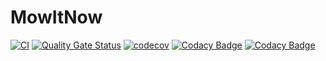 # MowItNow

[![CI](https://github.com/ArnaudFlaesch/MowItNow/actions/workflows/ci.yml/badge.svg)](https://github.com/ArnaudFlaesch/MowItNow/actions)
[![Quality Gate Status](https://sonarcloud.io/api/project_badges/measure?project=ArnaudFlaesch_MowItNow&metric=alert_status)](https://sonarcloud.io/dashboard?id=ArnaudFlaesch_MowItNow)
[![codecov](https://codecov.io/gh/ArnaudFlaesch/MowItNow/branch/master/graph/badge.svg)](https://codecov.io/gh/ArnaudFlaesch/MowItNow)
[![Codacy Badge](https://app.codacy.com/project/badge/Grade/65cdb932dea04f2aa115d14434367f78)](https://www.codacy.com/gh/ArnaudFlaesch/MowItNow/dashboard?utm_source=github.com&amp;utm_medium=referral&amp;utm_content=ArnaudFlaesch/MowItNow&amp;utm_campaign=Badge_Grade)
[![Codacy Badge](https://app.codacy.com/project/badge/Coverage/65cdb932dea04f2aa115d14434367f78)](https://www.codacy.com/gh/ArnaudFlaesch/MowItNow/dashboard?utm_source=github.com&utm_medium=referral&utm_content=ArnaudFlaesch/MowItNow&utm_campaign=Badge_Coverage)